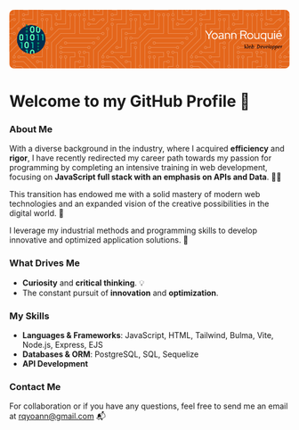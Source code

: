 ![Header](github-header-image.png)

# Welcome to my GitHub Profile 👋

### About Me
With a diverse background in the industry, where I acquired **efficiency** and **rigor**, I have recently redirected my career path towards my passion for programming by completing an intensive training in web development, focusing on **JavaScript full stack with an emphasis on APIs and Data**. 👨‍💻

This transition has endowed me with a solid mastery of modern web technologies and an expanded vision of the creative possibilities in the digital world. 🧠

I leverage my industrial methods and programming skills to develop innovative and optimized application solutions. 🧰

### What Drives Me
- **Curiosity** and **critical thinking**. 💡
- The constant pursuit of **innovation** and **optimization**.

### My Skills
- **Languages & Frameworks**: JavaScript, HTML, Tailwind, Bulma, Vite, Node.js, Express, EJS
- **Databases & ORM**: PostgreSQL, SQL, Sequelize
- **API Development**

### Contact Me
For collaboration or if you have any questions, feel free to send me an email at [rqyoann@gmail.com](mailto:rqyoann@gmail.com) 📬

